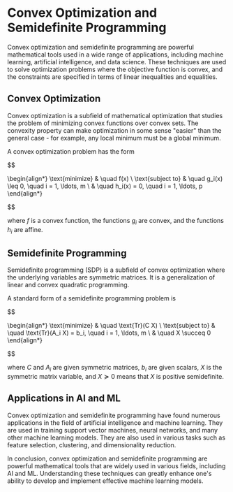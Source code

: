 # Convex Optimization and Semidefinite Programming

Convex optimization and semidefinite programming are powerful mathematical tools used in a wide range of applications, including machine learning, artificial intelligence, and data science. These techniques are used to solve optimization problems where the objective function is convex, and the constraints are specified in terms of linear inequalities and equalities.

## Convex Optimization

Convex optimization is a subfield of mathematical optimization that studies the problem of minimizing convex functions over convex sets. The convexity property can make optimization in some sense "easier" than the general case - for example, any local minimum must be a global minimum.

A convex optimization problem has the form


$$

\begin{align*}
\text{minimize} & \quad f(x) \\
\text{subject to} & \quad g_i(x) \leq 0, \quad i = 1, \ldots, m \\
& \quad h_i(x) = 0, \quad i = 1, \ldots, p
\end{align*}

$$


where $f$ is a convex function, the functions $g_i$ are convex, and the functions $h_i$ are affine.

## Semidefinite Programming

Semidefinite programming (SDP) is a subfield of convex optimization where the underlying variables are symmetric matrices. It is a generalization of linear and convex quadratic programming. 

A standard form of a semidefinite programming problem is


$$

\begin{align*}
\text{minimize} & \quad \text{Tr}(C X) \\
\text{subject to} & \quad \text{Tr}(A_i X) = b_i, \quad i = 1, \ldots, m \\
& \quad X \succeq 0
\end{align*}

$$


where $C$ and $A_i$ are given symmetric matrices, $b_i$ are given scalars, $X$ is the symmetric matrix variable, and $X \succeq 0$ means that $X$ is positive semidefinite.

## Applications in AI and ML

Convex optimization and semidefinite programming have found numerous applications in the field of artificial intelligence and machine learning. They are used in training support vector machines, neural networks, and many other machine learning models. They are also used in various tasks such as feature selection, clustering, and dimensionality reduction.

In conclusion, convex optimization and semidefinite programming are powerful mathematical tools that are widely used in various fields, including AI and ML. Understanding these techniques can greatly enhance one's ability to develop and implement effective machine learning models.
